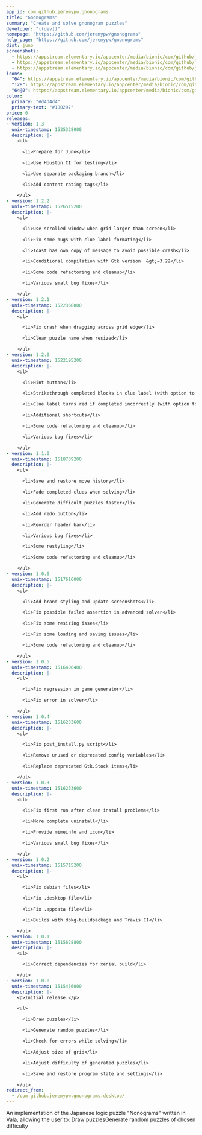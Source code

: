 ```yaml
---
app_id: com.github.jeremypw.gnonograms
title: "Gnonograms"
summary: "Create and solve gnonogram puzzles"
developer: "((dev))"
homepage: "https://github.com/jeremypw/gnonograms"
help_page: "https://github.com/jeremypw/gnonograms"
dist: juno
screenshots:
  - https://appstream.elementary.io/appcenter/media/bionic/com/github/jeremypw.gnonograms/DB400EF4C70001FA9FBD7ECBD6950B55/screenshots/image-1_orig.png
  - https://appstream.elementary.io/appcenter/media/bionic/com/github/jeremypw.gnonograms/DB400EF4C70001FA9FBD7ECBD6950B55/screenshots/image-2_orig.png
  - https://appstream.elementary.io/appcenter/media/bionic/com/github/jeremypw.gnonograms/DB400EF4C70001FA9FBD7ECBD6950B55/screenshots/image-3_orig.png
icons:
  "64": https://appstream.elementary.io/appcenter/media/bionic/com/github/jeremypw.gnonograms/DB400EF4C70001FA9FBD7ECBD6950B55/icons/64x64/com.github.jeremypw.gnonograms_com.github.jeremypw.gnonograms.png
  "128": https://appstream.elementary.io/appcenter/media/bionic/com/github/jeremypw.gnonograms/DB400EF4C70001FA9FBD7ECBD6950B55/icons/128x128/com.github.jeremypw.gnonograms_com.github.jeremypw.gnonograms.png
  "64@2": https://appstream.elementary.io/appcenter/media/bionic/com/github/jeremypw.gnonograms/DB400EF4C70001FA9FBD7ECBD6950B55/icons/64x64@2/com.github.jeremypw.gnonograms_com.github.jeremypw.gnonograms.png
color:
  primary: "#d4d4d4"
  primary-text: "#180297"
price: 0
releases:
- version: 1.3
  unix-timestamp: 1535328000
  description: |-
    <ul>

      <li>Prepare for Juno</li>

      <li>Use Houston CI for testing</li>

      <li>Use separate packaging branch</li>

      <li>Add content rating tags</li>

    </ul>
- version: 1.2.2
  unix-timestamp: 1526515200
  description: |-
    <ul>

      <li>Use scrolled window when grid larger than screen</li>

      <li>Fix some bugs with clue label formating</li>

      <li>Toast has own copy of message to avoid possible crash</li>

      <li>Conditional compilation with Gtk version  &gt;=3.22</li>

      <li>Some code refactoring and cleanup</li>

      <li>Various small bug fixes</li>

    </ul>
- version: 1.2.1
  unix-timestamp: 1522368000
  description: |-
    <ul>

      <li>Fix crash when dragging across grid edge</li>

      <li>Clear puzzle name when resized</li>

    </ul>
- version: 1.2.0
  unix-timestamp: 1522195200
  description: |-
    <ul>

      <li>Hint button</li>

      <li>Strikethrough completed blocks in clue label (with option to disable)</li>

      <li>Clue label turns red if completed incorrectly (with option to disable)</li>

      <li>Additional shortcuts</li>

      <li>Some code refactoring and cleanup</li>

      <li>Various bug fixes</li>

    </ul>
- version: 1.1.0
  unix-timestamp: 1518739200
  description: |-
    <ul>

      <li>Save and restore move history</li>

      <li>Fade completed clues when solving</li>

      <li>Generate difficult puzzles faster</li>

      <li>Add redo button</li>

      <li>Reorder header bar</li>

      <li>Various bug fixes</li>

      <li>Some restyling</li>

      <li>Some code refactoring and cleanup</li>

    </ul>
- version: 1.0.6
  unix-timestamp: 1517616000
  description: |-
    <ul>

      <li>Add brand styling and update screenshots</li>

      <li>Fix possible failed assertion in advanced solver</li>

      <li>Fix some resizing isses</li>

      <li>Fix some loading and saving issues</li>

      <li>Some code refactoring and cleanup</li>

    </ul>
- version: 1.0.5
  unix-timestamp: 1516406400
  description: |-
    <ul>

      <li>Fix regression in game generator</li>

      <li>Fix error in solver</li>

    </ul>
- version: 1.0.4
  unix-timestamp: 1516233600
  description: |-
    <ul>

      <li>Fix post_install.py script</li>

      <li>Remove unused or deprecated config variables</li>

      <li>Replace deprecated Gtk.Stock items</li>

    </ul>
- version: 1.0.3
  unix-timestamp: 1516233600
  description: |-
    <ul>

      <li>Fix first run after clean install problems</li>

      <li>More complete uninstall</li>

      <li>Provide mimeinfo and icon</li>

      <li>Various small bug fixes</li>

    </ul>
- version: 1.0.2
  unix-timestamp: 1515715200
  description: |-
    <ul>

      <li>Fix debian files</li>

      <li>Fix .desktop file</li>

      <li>Fix .appdata file</li>

      <li>Builds with dpkg-buildpackage and Travis CI</li>

    </ul>
- version: 1.0.1
  unix-timestamp: 1515628800
  description: |-
    <ul>

      <li>Correct dependencies for xenial build</li>

    </ul>
- version: 1.0.0
  unix-timestamp: 1515456000
  description: |-
    <p>Initial release.</p>

    <ul>

      <li>Draw puzzles</li>

      <li>Generate random puzzles</li>

      <li>Check for errors while solving</li>

      <li>Adjust size of grid</li>

      <li>Adjust difficulty of generated puzzles</li>

      <li>Save and restore program state and settings</li>

    </ul>
redirect_from:
  - /com.github.jeremypw.gnonograms.desktop/
---
```


<p>An implementation of the Japanese logic puzzle &quot;Nonograms&quot; written in Vala, allowing the user to:
            Draw puzzlesGenerate random puzzles of chosen difficulty</p>